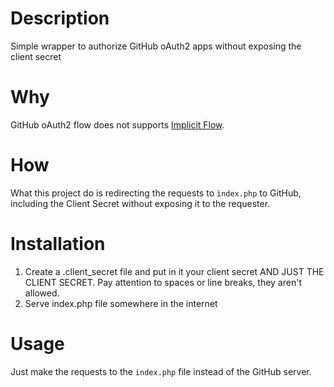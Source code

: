 # Description
Simple wrapper to authorize GitHub oAuth2 apps without exposing the client secret

# Why
GitHub oAuth2 flow does not supports [Implicit Flow](https://tools.ietf.org/html/rfc6749#section-1.3.2).

# How
What this project do is redirecting the requests to ``ìndex.php`` to GitHub, including the Client Secret without exposing it to the requester.

# Installation
1. Create a .client_secret file and put in it your client secret AND JUST THE CLIENT SECRET. Pay attention to spaces or line breaks, they aren't allowed.
2. Serve index.php file somewhere in the internet

# Usage
Just make the requests to the ``index.php`` file instead of the GitHub server.